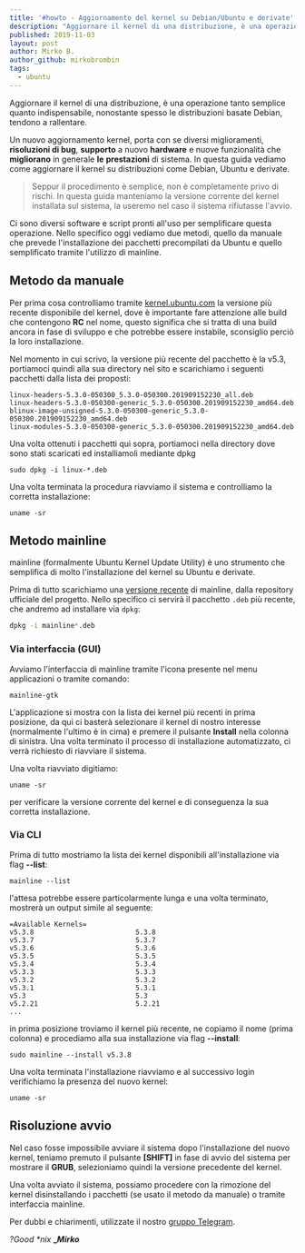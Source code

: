 ```yaml
---
title: '#howto - Aggiornamento del kernel su Debian/Ubuntu e derivate'
description: "Aggiornare il kernel di una distribuzione, è una operazione tanto semplice quanto indispensabile, nonostante spesso le di.."
published: 2019-11-03
layout: post
author: Mirko B.
author_github: mirkobrombin
tags:
  - ubuntu
---
```

Aggiornare il kernel di una distribuzione, è una operazione tanto semplice quanto indispensabile, nonostante spesso le distribuzioni basate Debian, tendono a rallentare.

Un nuovo aggiornamento kernel, porta con se diversi miglioramenti, **risoluzioni di bug**, **supporto** a nuovo **hardware** e nuove funzionalità che **migliorano** in generale **le** **prestazioni** di sistema. In questa guida vediamo come aggiornare il kernel su distribuzioni come Debian, Ubuntu e derivate.

> Seppur il procedimento è semplice, non è completamente privo di rischi. In questa guida manteniamo la versione corrente del kernel installata sul sistema, la useremo nel caso il sistema rifiutasse l'avvio.

Ci sono diversi software e script pronti all'uso per semplificare questa operazione. Nello specifico oggi vediamo due metodi, quello da manuale che prevede l'installazione dei pacchetti precompilati da Ubuntu e quello semplificato tramite l'utilizzo di mainline.

## Metodo da manuale

Per prima cosa controlliamo tramite [kernel.ubuntu.com](https://kernel.ubuntu.com/~kernel-ppa/mainline/) la versione più recente disponibile del kernel, dove è importante fare attenzione alle build che contengono **RC** nel nome, questo significa che si tratta di una build ancora in fase di sviluppo e che potrebbe essere instabile, sconsiglio perciò la loro installazione.

Nel momento in cui scrivo, la versione più recente del pacchetto è la v5.3, portiamoci quindi alla sua directory nel sito e scarichiamo i seguenti pacchetti dalla lista dei proposti:

    linux-headers-5.3.0-050300_5.3.0-050300.201909152230_all.deb
    linux-headers-5.3.0-050300-generic_5.3.0-050300.201909152230_amd64.deb
    blinux-image-unsigned-5.3.0-050300-generic_5.3.0-050300.201909152230_amd64.deb
    linux-modules-5.3.0-050300-generic_5.3.0-050300.201909152230_amd64.deb

Una volta ottenuti i pacchetti qui sopra, portiamoci nella directory dove sono stati scaricati ed installiamoli mediante dpkg

    sudo dpkg -i linux-*.deb

Una volta terminata la procedura riavviamo il sistema e controlliamo la corretta installazione:

    uname -sr

## Metodo mainline

mainline (formalmente Ubuntu Kernel Update Utility) è uno strumento che semplifica di molto l'installazione del kernel su Ubuntu e derivate.

Prima di tutto scarichiamo una [versione recente](https://github.com/bkw777/mainline/releases) di mainline, dalla repository ufficiale del progetto.
Nello specifico ci servirà il pacchetto `.deb` più recente, che andremo ad installare via `dpkg`:

```bash
dpkg -i mainline*.deb
```

### Via interfaccia (GUI)

Avviamo l'interfaccia di mainline tramite l'icona presente nel menu applicazioni o tramite comando:

    mainline-gtk

L'applicazione si mostra con la lista dei kernel più recenti in prima posizione, da qui ci basterà selezionare il kernel di nostro interesse (normalmente l'ultimo è in cima) e premere il pulsante **Install** nella colonna di sinistra. Una volta terminato il processo di installazione automatizzato, ci verrà richiesto di riavviare il sistema.

Una volta riavviato digitiamo:

    uname -sr

per verificare la versione corrente del kernel e di conseguenza la sua corretta installazione.

### Via CLI

Prima di tutto mostriamo la lista dei kernel disponibili all'installazione via flag **--list**:

    mainline --list

l'attesa potrebbe essere particolarmente lunga e una volta terminato, mostrerà un output simile al seguente:

    =Available Kernels=
    v5.3.8                         5.3.8                     
    v5.3.7                         5.3.7                     
    v5.3.6                         5.3.6                     
    v5.3.5                         5.3.5                     
    v5.3.4                         5.3.4                     
    v5.3.3                         5.3.3                     
    v5.3.2                         5.3.2                     
    v5.3.1                         5.3.1                     
    v5.3                           5.3                      
    v5.2.21                        5.2.21         
    ...

in prima posizione troviamo il kernel più recente, ne copiamo il nome (prima colonna) e procediamo alla sua installazione via flag **--install**:

    sudo mainline --install v5.3.8

Una volta terminata l'installazione riavviamo e al successivo login verifichiamo la presenza del nuovo kernel:

    uname -sr

## Risoluzione avvio

Nel caso fosse impossibile avviare il sistema dopo l'installazione del nuovo kernel, teniamo premuto il pulsante **[SHIFT]** in fase di avvio del sistema per mostrare il **GRUB**, selezioniamo quindi la versione precedente del kernel.

Una volta avviato il sistema, possiamo procedere con la rimozione del kernel disinstallando i pacchetti (se usato il metodo da manuale) o tramite interfaccia mainline.

Per dubbi e chiarimenti, utilizzate il nostro [gruppo Telegram](https://t.me/linuxpeople).

_?Good *nix_ **__Mirko_**